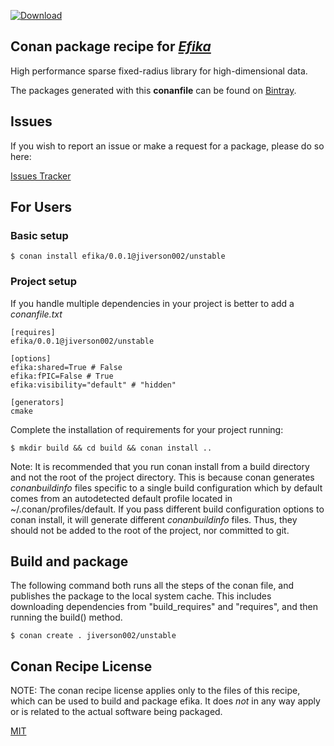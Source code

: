 [ ![Download](https://api.bintray.com/packages/jiverson002/public-conan/efika%3Ajiverson002/images/download.svg) ](https://bintray.com/jiverson002/public-conan/efika%3Ajiverson002/_latestVersion)

## Conan package recipe for [*Efika*](https://github.com/jiverson002/efika-dist.git)

High performance sparse fixed-radius library for high-dimensional data.

The packages generated with this **conanfile** can be found on [Bintray](https://bintray.com/jiverson002/public-conan/efika%3Ajiverson002).


## Issues

If you wish to report an issue or make a request for a package, please do so here:

[Issues Tracker](https://github.com/jiverson002/efika-dist/issues)


## For Users

### Basic setup

    $ conan install efika/0.0.1@jiverson002/unstable

### Project setup

If you handle multiple dependencies in your project is better to add a *conanfile.txt*

    [requires]
    efika/0.0.1@jiverson002/unstable

    [options]
    efika:shared=True # False
    efika:fPIC=False # True
    efika:visibility="default" # "hidden"

    [generators]
    cmake

Complete the installation of requirements for your project running:

    $ mkdir build && cd build && conan install ..

Note: It is recommended that you run conan install from a build directory and
not the root of the project directory. This is because conan generates
*conanbuildinfo* files specific to a single build configuration which by default
comes from an autodetected default profile located in ~/.conan/profiles/default.
If you pass different build configuration options to conan install, it will
generate different *conanbuildinfo* files. Thus, they should not be added to the
root of the project, nor committed to git.

## Build and package

The following command both runs all the steps of the conan file, and publishes
the package to the local system cache. This includes downloading dependencies
from "build_requires" and "requires", and then running the build() method.

    $ conan create . jiverson002/unstable

## Conan Recipe License

NOTE: The conan recipe license applies only to the files of this recipe, which
can be used to build and package efika.
It does *not* in any way apply or is related to the actual software being
packaged.

[MIT](LICENSE)
